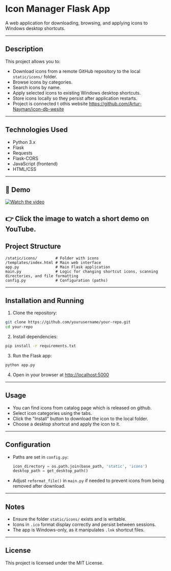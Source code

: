 # Icon Manager Flask App

A web application for downloading, browsing, and applying icons to Windows desktop shortcuts.

---

## Description

This project allows you to:

* Download icons from a remote GitHub repository to the local `static/icons/` folder.
* Browse icons by categories.
* Search icons by name.
* Apply selected icons to existing Windows desktop shortcuts.
* Store icons locally so they persist after application restarts.
* Project is connected t othis website https://github.com/Artur-Nayman/icon-db-wesite

---

## Technologies Used

* Python 3.x
* Flask
* Requests
* Flask-CORS
* JavaScript (frontend)
* HTML/CSS

---
## 🎥 Demo

[![Watch the video](https://img.youtube.com/vi/Rr20QJncsy4/maxresdefault.jpg)](https://youtu.be/Rr20QJncsy4)

👉 Click the image to watch a short demo on YouTube.
---

## Project Structure

```
/static/icons/        # Folder with icons
/templates/index.html # Main web interface
app.py                # Main Flask application
main.py               # Logic for changing shortcut icons, scanning directories, and file formatting
config.py             # Configuration (paths)
```

---

## Installation and Running

1. Clone the repository:

```bash
git clone https://github.com/yourusername/your-repo.git
cd your-repo
```

2. Install dependencies:

```bash
pip install -r requirements.txt
```

3. Run the Flask app:

```bash
python app.py
```

4. Open in your browser at [http://localhost:5000](http://localhost:5000)

---

## Usage

* You can find icons from catalog page which is released on github.
* Select icon categories using the tabs.
* Click the "Install" button to download the icon to the local folder.
* Choose a desktop shortcut and apply the icon to it.

---

## Configuration

* Paths are set in `config.py`:

  ```python
  icon_directory = os.path.join(base_path, 'static', 'icons')
  desktop_path = get_desktop_path()
  ```

* Adjust `reformat_file()` in `main.py` if needed to prevent icons from being removed after download.

---

## Notes

* Ensure the folder `static/icons/` exists and is writable.
* Icons in `.ico` format display correctly and persist between sessions.
* The app is Windows-only, as it manipulates `.lnk` shortcut files.

---

## License

This project is licensed under the MIT License.
